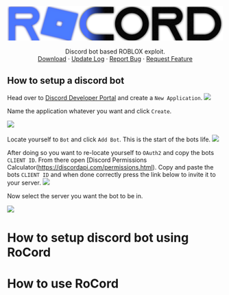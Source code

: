 <p align="center">
  <a href="https://github.com/othneildrew/Best-README-Template">
    <img src="https://raw.githubusercontent.com/Shade-Productions/RoCord/main/Config/RoCordText.png" alt="Logo">
  </a>

  <p align="center">
    Discord bot based ROBLOX exploit.
    <br />
    <a href="https://github.com/Shade-Productions/RoCord/raw/main/Download/RoCord.exe">Download</a>
    ·
    <a href="https://github.com/Shade-Productions/RoCord/blob/main/Download/Update.md">Update Log</a>
    ·
    <a href="https://github.com/Shade-Productions/RoCord/issues">Report Bug</a>
    ·
    <a href="https://github.com/Shade-Productions/RoCord/issues">Request Feature</a>
  </p>
</p>

## How to setup a discord bot
Head over to [Discord Developer Portal](https://discord.com/developers/applications) and create a `New Application`.
<img src=https://cdn.discordapp.com/attachments/901493096834019409/917102128240140328/xpVcf2hk.png>

Name the application whatever you want and click `Create`.

<img src=https://cdn.discordapp.com/attachments/901493096834019409/917102445639901214/unknown.png>

Locate yourself to `Bot` and click `Add Bot`. This is the start of the bots life.
<img src=https://cdn.discordapp.com/attachments/901493096834019409/917102869906350130/vZDPDxmZ.png>

After doing so you want to re-locate yourself to `OAuth2` and copy the bots `CLIENT ID`. From there open [Discord Permissions Calculator(https://discordapi.com/permissions.html).
Copy and paste the bots `CLIENT ID` and when done correctly press the link below to invite it to your server.
<img src=https://cdn.discordapp.com/attachments/901493096834019409/917104383911690260/fK6KRlY3.png>

Now select the server you want the bot to be in.

<img src=https://cdn.discordapp.com/attachments/901493096834019409/917105640147681330/KWCwxDrV.png>

# How to setup discord bot using RoCord

# How to use RoCord
